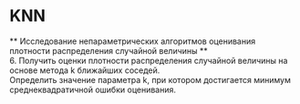 # KNN
** Исследование непараметрических алгоритмов оценивания плотности распределения случайной величины ** <br />
6.	Получить оценки плотности распределения случайной величины на основе метода k ближайших соседей.<br /> Определить значение параметра k, при котором достигается минимум среднеквадратичной ошибки оценивания.

